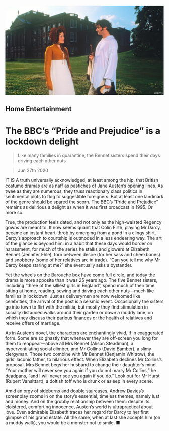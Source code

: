 ![](./images/20200627_BKP012_0.jpg)

## Home Entertainment

# The BBC’s “Pride and Prejudice” is a lockdown delight

> Like many families in quarantine, the Bennet sisters spend their days driving each other nuts

> Jun 27th 2020

IT IS A truth universally acknowledged, at least among the hip, that British costume dramas are as naff as pastiches of Jane Austen’s opening lines. As twee as they are numerous, they truss reactionary class politics in sentimental plots to flog to suggestible foreigners. But at least one landmark of the genre should be spared the scorn. The BBC’s “Pride and Prejudice” remains as delirious a delight as when it was first broadcast in 1995. Or more so.

True, the production feels dated, and not only as the high-waisted Regency gowns are meant to. It now seems quaint that Colin Firth, playing Mr Darcy, became an instant heart-throb by emerging from a pond in a clingy shirt. Darcy’s approach to courtship is outmoded in a less endearing way. The art of the glance is beyond him: in a habit that these days would border on harassment, for much of the series he stalks and glowers at Elizabeth Bennet (Jennifer Ehle), torn between desire (for her sass and cheekbones) and snobbery (some of her relatives are in trade). “Can you tell me why Mr Darcy keeps staring at me?” she eventually asks a bystander.

Yet the wheels on the Barouche box have come full circle, and today the drama is more apposite than it was 25 years ago. The five Bennet sisters, including “three of the silliest girls in England”, spend much of their time sitting at home, reading, sewing and driving each other nuts—much like families in lockdown. Just as deliverymen are now welcomed like celebrities, the arrival of the post is a seismic event. Occasionally the sisters go into town to flirt with the militia, but mostly they find stimulation in socially distanced walks around their garden or down a muddy lane, on which they discuss their parlous finances or the health of relatives and receive offers of marriage.

As in Austen’s novel, the characters are enchantingly vivid, if in exaggerated form. Some are so ghastly that whenever they are off-screen you long for them to reappear—above all Mrs Bennet (Alison Steadman), a hyperventilating social climber, and Mr Collins (David Bamber), a slimy clergyman. Those two combine with Mr Bennet (Benjamin Whitrow), the girls’ laconic father, to hilarious effect. When Elizabeth declines Mr Collins’s proposal, Mrs Bennet begs her husband to change their daughter’s mind. “Your mother will never see you again if you do not marry Mr Collins,” he deadpans, “and I will never see you again if you do.” Look out for Mr Hurst (Rupert Vansittart), a doltish toff who is drunk or asleep in every scene.

Amid an orgy of sideburns and double staircases, Andrew Davies’s screenplay zooms in on the story’s essential, timeless themes, namely lust and money. And on the grubby relationship between them: despite its cloistered, comforting innocence, Austen’s world is ultrapractical about love. Even admirable Elizabeth traces her regard for Darcy to her first glimpse of his grand estate. All the same, when at last she accepts him (on a muddy walk), you would be a monster not to smile. ■